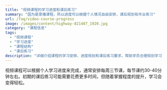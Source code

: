 ```yaml
---
title: "视频课程的学习进度和课后练习"
summary: "因为是录播课程，所以进度可以根据个人情况自由安排，课后规划有作业练习"
url: /faq/video-course-progress
image: /images/content/highway-821487_1920.jpg
category: "课程信息"
tags:
  - "视频课程"
  - "学习进度"
  - "课程结构"
  - "课后练习"
description: "详细介绍课程的学习安排、进度规划和课后练习要求，帮助学员合理规划学习时间。"
---
```


视频课程可以根据个人学习进度来完成，通常安排每周三节课，每节课约30-40分钟左右。初期的课后练习可能需要花费更多时间，但随着掌握程度的提升，学习会变得轻松。
